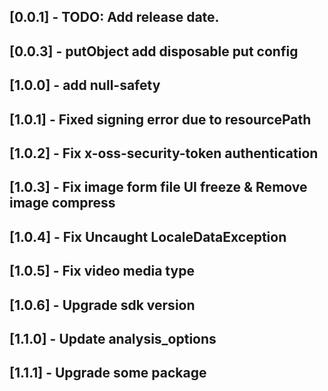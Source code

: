 ## [0.0.1] - TODO: Add release date.
## [0.0.3] - putObject add disposable put config
## [1.0.0] - add null-safety
## [1.0.1] - Fixed signing error due to resourcePath 
## [1.0.2] - Fix x-oss-security-token authentication
## [1.0.3] - Fix image form file UI freeze & Remove image compress
## [1.0.4] - Fix Uncaught LocaleDataException
## [1.0.5] - Fix video media type
## [1.0.6] - Upgrade sdk version
## [1.1.0] - Update analysis_options
## [1.1.1] - Upgrade some package
